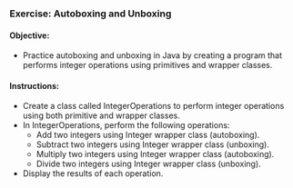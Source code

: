 ### Exercise: Autoboxing and Unboxing

#### Objective:

- Practice autoboxing and unboxing in Java by creating a program that performs integer operations using primitives and wrapper classes.

#### Instructions:

- Create a class called IntegerOperations to perform integer operations using both primitive and wrapper classes.
- In IntegerOperations, perform the following operations:
    - Add two integers using Integer wrapper class (autoboxing).
    - Subtract two integers using Integer wrapper class (unboxing).
    - Multiply two integers using Integer wrapper class (autoboxing).
    - Divide two integers using Integer wrapper class (unboxing).
-	Display the results of each operation.
